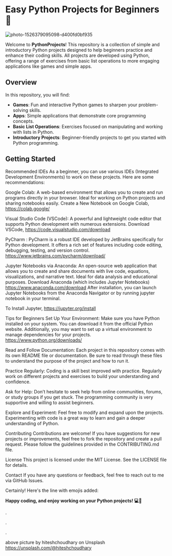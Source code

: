 # Easy Python Projects for Beginners 🌟


![photo-1526379095098-d400fd0bf935](https://github.com/user-attachments/assets/5eb8daae-f9c4-48a1-8367-dc48692c9ca4)




Welcome to **PythonProjects**! This repository is a collection of simple and introductory Python projects designed to help beginners practice and enhance their coding skills. All projects are developed using Python, offering a range of exercises from basic list operations to more engaging applications like games and simple apps.

## Overview

In this repository, you will find:
- **Games**: Fun and interactive Python games to sharpen your problem-solving skills.
- **Apps**: Simple applications that demonstrate core programming concepts.
- **Basic List Operations**: Exercises focused on manipulating and working with lists in Python.
- **Introductory Projects**: Beginner-friendly projects to get you started with Python programming.

## Getting Started

Recommended IDEs
As a beginner, you can use various IDEs (Integrated Development Environments) to work on these projects. Here are some recommendations:

Google Colab: A web-based environment that allows you to create and run programs directly in your browser. Ideal for working on Python projects and sharing notebooks easily.
Create a New Notebook on Google Colab, https://colab.google/


Visual Studio Code (VSCode): A powerful and lightweight code editor that supports Python development with numerous extensions.
Download VSCode, https://code.visualstudio.com/download

PyCharm : PyCharm is a robust IDE developed by JetBrains specifically for Python development. It offers a rich set of features including code editing, debugging, testing, and version control.
https://www.jetbrains.com/pycharm/download/

Jupyter Notebooks via Anaconda: An open-source web application that allows you to create and share documents with live code, equations, visualizations, and narrative text. Ideal for data analysis and educational purposes. 
Download Anaconda (which includes Jupyter Notebooks) https://www.anaconda.com/download
After installation, you can launch Jupyter Notebooks from the Anaconda Navigator or by running jupyter notebook in your terminal.

To Install Jupyter, https://jupyter.org/install

Tips for Beginners
Set Up Your Environment: Make sure you have Python installed on your system. You can download it from the official Python website. Additionally, you may want to set up a virtual environment to manage dependencies for your projects. https://www.python.org/downloads/

Read and Follow Documentation: Each project in this repository comes with its own README file or documentation. Be sure to read through these files to understand the purpose of the project and how to run it.

Practice Regularly: Coding is a skill best improved with practice. Regularly work on different projects and exercises to build your understanding and confidence.

Ask for Help: Don’t hesitate to seek help from online communities, forums, or study groups if you get stuck. The programming community is very supportive and willing to assist beginners.

Explore and Experiment: Feel free to modify and expand upon the projects. Experimenting with code is a great way to learn and gain a deeper understanding of Python.

Contributing
Contributions are welcome! If you have suggestions for new projects or improvements, feel free to fork the repository and create a pull request. Please follow the guidelines provided in the CONTRIBUTING.md file.

License
This project is licensed under the MIT License. See the LICENSE file for details.

Contact
If you have any questions or feedback, feel free to reach out to me via GitHub Issues.


Certainly! Here's the line with emojis added:

**Happy coding, and enjoy working on your Python projects! 💻🌟**




.


.

.

above picture by hiteshchoudhary on Unsplash https://unsplash.com/@hiteshchoudhary
